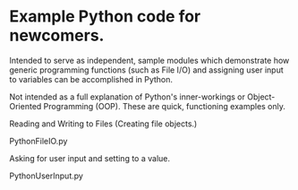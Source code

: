 # Example Python code for newcomers.

Intended to serve as independent, sample modules which demonstrate how generic
programming functions (such as File I/O) and assigning user input to variables
can be accomplished in Python.

Not intended as a full explanation of Python's inner-workings or Object-Oriented
Programming (OOP).  These are quick, functioning examples only.

Reading and Writing to Files (Creating file objects.)

PythonFileIO.py

Asking for user input and setting to a value.

PythonUserInput.py